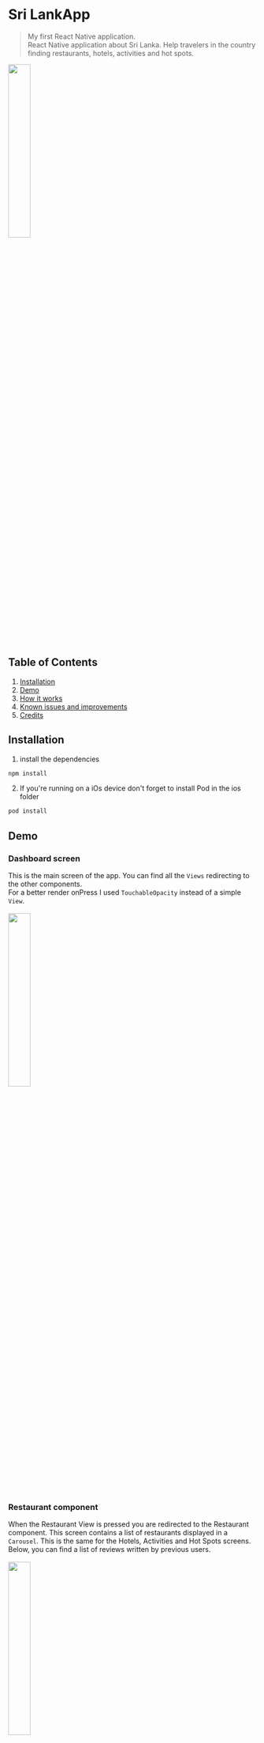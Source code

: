 # Sri LankApp
> My first React Native application.
> <br> React Native application about Sri Lanka. Help travelers in the country finding restaurants, hotels, activities and hot spots.

<img id="screenshot" src="/Components/Images/Screenshot1.png" height="30%" width="30%" >

## Table of Contents

1. [Installation](#installation)
2. [Demo](#demo)
3. [How it works](#how-it-works)
4. [Known issues and improvements ](#known-issues-and-improvements)
5. [Credits](#credits)

## Installation

1. install the dependencies
```sh
npm install
```
2. If you're running on a iOs device don't forget to install Pod in the ios folder
```sh
pod install
```
## Demo
### Dashboard screen
This is the main screen of the app. You can find all the `Views` redirecting to the other components.
<br> For a better render onPress I used `TouchableOpacity` instead of a simple `View`.
<br><br>
<img src="/Components/Images/dashboard_demo.gif" height="30%" width="30%">

### Restaurant component
When the Restaurant View is pressed you are redirected to the Restaurant component. This screen contains a list of restaurants displayed in a `Carousel`. This is the same for the Hotels, Activities and Hot Spots screens.
<br> Below, you can find a list of reviews written by previous users.
<br><br>
<img src="/Components/Images/carousel_demo.gif" height="30%" width="30%">

### Add a review
You can add a review by touching the + button in the `Carousel`. A `Modal` will appear and you are able to fill the filed and press the Submit button. The `Modal` disappears with a nice animation and your new review is added to the list.
<br><br>
<img src="/Components/Images/empty_submit_demo.gif" height="30%" width="30%">  <img src="/Components/Images/add_review_demo.gif" height="30%" width="30%">

## How it works
### react-navigation
I'm using `react-navigation` to navigate between screens and pass some state in props.
```javascript
render(){
        const { navigate } = this.props.navigation; // set the navigate prop
        return (
        // [...]
        <TouchableOpacity 
        activeOpacity={0.7} 
        style={ds.box1} 
        onPress={() => navigate('Restaurant', {name:this.state.name, list:ListResto, page:"Restaurants"})}>
        )
}
 ```
 ### react-native-snap-carousel
 For a nice render I opted for [`react-native-snap-carousel`](https://github.com/archriss/react-native-snap-carousel) and its `ParallaxImage`component.
 <br><br> GIF
 ```javascript
 import Carousel, {ParallaxImage, Pagination} from 'react-native-snap-carousel'
 
 _renderItem ({item, index}, parallaxProps) {
        // How the slide is displayed within the carousel
        const {title, image, address, info, rate} = item;
        return (
            <View style={rs.item}>
                {/**An image with parralax effect */}
                <ParallaxImage 
                  containerStyle={rs.containerImage}
                  style={rs.Image}
                  source={item.image}
                  parallaxFactor={0.4}
                  {...parallaxProps}
                  />
                <View>
                    {/* display the restaurant information within the carousel */}
                </View>
            </View>
       )
}
render(){
        return (
        // [...]
              <Carousel
                style={rs.carousel}
                hasParallaxImages={true}
                data={this.state.entries}
                renderItem={this._renderItem}
                itemWidth={0.9*width}
                sliderWidth={width}
                onSnapToItem={(index) => this.setState({ activeSlide: index }) }
                ref={(c) => {this.numberCarousel = c;}}
                />
       )
}
 ```
### mongodb-stitch-react-native-sdk
The backend is managed using [`mongodb-stitch-react-native-sdk`](https://www.npmjs.com/package/mongodb-stitch-react-native-sdk). This allows the user to add and delete reviews by querying the database.
 <br><br> GIF
```javascript
 import {Stitch, RemoteMongoClient} from 'mongodb-stitch-react-native-sdk'
 
//this function is used when we want to refresh the listView when a review were added or deleted
 _onRefresh(){
        const stitchAppClient = Stitch.defaultAppClient; //set the appclient
        const mongoClient = stitchAppClient.getServiceClient(RemoteMongoClient.factory, "mongodb-atlas"); //get the client from the factory
        const db = mongoClient.db("Reviews"); // set the database we will use
        const reviews = db.collection(this.state.page); // set the collection we will use

        reviews.find({},{sort: {fullDate: -1}}) //we use find with no parameters to get all the reviews sorted by date
        .asArray() // we want an array
        .then(reviews => {
            this.setState({
                data: reviews //then we set the state 
            })
        })
        .catch(e => console.log(e))
}
    
// this function is used to initialize the client 
_loadClient(){
        if(!Stitch.hasAppClient('sri-lankapp-myid')){ //if the client is not set yet, we do it
            Stitch.initializeDefaultAppClient('sri-lankapp-myid').then(client => {
                //we initialize the client with the id given by Mongodb Stitch
                this.setState({ client }); //we set the state 

                if(client.auth.isLoggedIn) {
                  this.setState({ currentUserId: client.auth.user.id }) // and the id
                }
            });
        } else {
            this.setState({client: Stitch.defaultAppClient})
        }
        this._onRefresh(); // and we refresh the list to display it the first time
}
 ```
## Known issues and improvements 
### Sign in / sign up screen
There is no sign in/up screen so far. The user is logged as 'User' and he is not able to change account.
### Temples/Forest/Beaches/Rivers
I didn't use all the View I setted. In the Dashboard component there is some empty views, redirecting to any screen.

## Credits
Written by [LOPEZE Douglas](https://github.com/BluePianist) and [APPUDURAI Thivya](https://github.com/ThivyaApp) 
